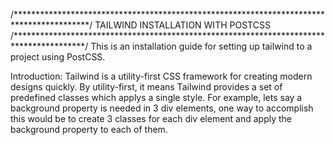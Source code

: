 /*****************************************************************************************/
                            TAILWIND INSTALLATION WITH POSTCSS
/****************************************************************************************/
This is an installation guide for setting up tailwind to a project using PostCSS.

Introduction:
Tailwind is a utility-first CSS framework for creating modern designs quickly. By utility-first, it means Tailwind provides a set of predefined classes which applys a single style. For example, lets say a background property is needed in 3 div elements, one way to accomplish this would be to create 3 classes for each div element and apply the background property to each of them.